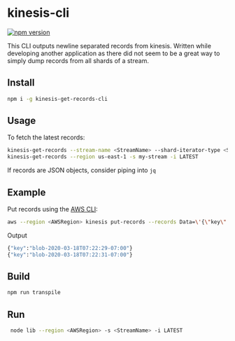 # kinesis-cli

[![npm version](https://badge.fury.io/js/kinesis-get-records-cli.svg)](https://badge.fury.io/js/kinesis-get-records-cli)

This CLI outputs newline separated records from kinesis. Written while developing another application as there did not seem to be a great way to simply dump records from all shards of a stream.

## Install

```bash
npm i -g kinesis-get-records-cli
```

## Usage

To fetch the latest records:

```bash
kinesis-get-records --stream-name <StreamName> --shard-iterator-type <ShardIteratorType>
kinesis-get-records --region us-east-1 -s my-stream -i LATEST
```

If records are JSON objects, consider piping into `jq`

## Example

Put records using the [AWS CLI](https://aws.amazon.com/cli/):

```bash
aws --region <AWSRegion> kinesis put-records --records Data=\'{\"key\":\"blob-$(date --iso-8601=seconds)\"}\',PartitionKey=foo --stream-name <StreamName>
```

Output

```bash
{"key":"blob-2020-03-18T07:22:29-07:00"}
{"key":"blob-2020-03-18T07:22:31-07:00"}
```

## Build

```bash
npm run transpile
```

## Run

```bash
 node lib --region <AWSRegion> -s <StreamName> -i LATEST
```
